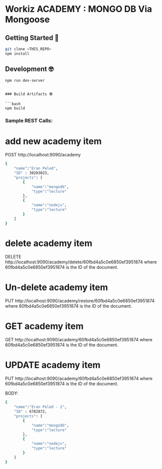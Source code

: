 # Workiz ACADEMY : MONGO DB Via Mongoose

## Getting Started 🚀

```bash
git clone <THIS_REPO>
npm install
```

## Development 🤓

```bash
npm run dev-server
```

```

### Build Artifacts 🛠

```bash
npm build
```

### Sample REST Calls:

# add new academy item

POST http://localhost:9090/academy

```bash
{
    "name":"Eran Peled",
    "ID" : 30203023,
    "projects": [
        {
            "name":"mongodb",
            "type":"lecture"
        },
        {
            "name":"nodejs",
            "type":"lecture"
        }
    ]
}
```

# delete academy item
DELETE http://localhost:9090/academy/delete/60fbd4a5c0e6850ef3951874
where 60fbd4a5c0e6850ef3951874 is the ID of the document.

# Un-delete academy item
PUT http://localhost:9090/academy/restore/60fbd4a5c0e6850ef3951874
where 60fbd4a5c0e6850ef3951874 is the ID of the document.

# GET academy item
GET http://localhost:9090/academy/60fbd4a5c0e6850ef3951874
where 60fbd4a5c0e6850ef3951874 is the ID of the document.

# UPDATE academy item
PUT http://localhost:9090/academy/60fbd4a5c0e6850ef3951874
where 60fbd4a5c0e6850ef3951874 is the ID of the document.

BODY: 

```bash
{
    "name":"Eran Peled - 2",
    "ID" : 6782872,
    "projects": [
        {
            "name":"mongodb",
            "type":"lecture"
        },
        {
            "name":"nodejs",
            "type":"lecture"
        }
    ]
}
```
